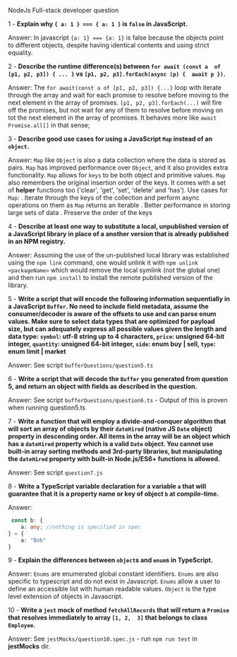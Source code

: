 NodeJs Full-stack developer question

1 - **Explain why `{ a: 1 } === { a: 1 }` is `false` in JavaScript.**

Answer: In javascript `{a: 1} === {a: 1}` is false because the objects point to different objects, despite having identical 
contents and using strict equality.

2 - **Describe the runtime difference(s) between `for await (const a  of [p1, p2, p3]) { ... }` vs `[p1, p2, p3].forEach(async (p) {  await p })`.**

Answer: The `for await(const a of [p1, p2, p3]) {...}` loop with iterate through the array and wait for each promise to resolve 
before moving to the next element in the array of promises. `[p1, p2, p3].forEach(...)` will fire off the promises, 
but not wait for any of them to resolve before moving on tot the next element in the array of promises. It behaves more
like `await Promise.all[]` in that sense;

3 - **Describe good use cases for using a JavaScript `Map` instead of  an `object`.**

Answer: `Map` like `Object` is also a data collection where the data is stored as pairs. `Map` has improved performance over
`Object`, and it also provides extra functionality. `Map` allows for `keys` to be both object and primitive values. 
`Map` also remembers the original insertion order of the keys. It comes with a set of **helper** functions too ('clear', 'get', 'set', 'delete' and 'has').
Use cases for `Map`:
 . Iterate through the keys of the collection and perform async operations on them as `Map` returns an iterable
 . Better performance in storing large sets of data
 . Preserve the order of the keys

4 - **Describe at least one way to substitute a local, unpublished  version of a JavaScript library in place of a another version that  is already published in an NPM registry.**

Answer: Assuming the use of the un-published local library was established using the `npm link` command, one would unlink it
with `npm unlink <packageName>` which would remove the local symlink (not the global one) and then run `npm install` to
install the remote published version of the library.

5 - **Write a script that will encode the following information  sequentially in a JavaScript `Buffer`. No need to include field  metadata, assume the consumer/decoder is aware of the offsets to  use and can parse enum values. Make sure to select data types that  are optimized for payload size, but can adequately express all  possible values given the length and data type: `symbol`: utf-8  string up to 4 characters, `price`: unsigned 64-bit integer,  `quantity`: unsigned 64-bit integer, `side`: enum buy | sell,  `type`: enum limit | market**

Answer: See script `bufferQuestions/question5.ts`

6 - **Write a script that will decode the `Buffer` you generated from  question 5, and return an object with fields as described in the  question.**

Answer: See script `bufferQuestions/question6.ts` - Output of this is proven when running question5.ts

7 - **Write a function that will employ a divide-and-conquer algorithm  that will sort an array of objects by their `dateHired` (native JS  `Date` object) property in descending order. All items in the array  will be an object which has a `dateHired` property which is a valid
`Date` object. You cannot use built-in array sorting methods and  3rd-party libraries, but manipulating the `dateHired` property with  built-in Node.js/ES6+ functions is allowed.**

Answer: See script `question7.js`

8 - **Write a TypeScript variable declaration for a variable `a` that  will guarantee that it is a property name or key of object `b` at  compile-time.**


Answer: 
```typescript
 const b: {
    a: any; //nothing is specified in spec
} = {
    a: "Bob"
}
```

9 - **Explain the differences between `object`s and `enum`s in  TypeScript.** 

Answer: `Enums` are enumerated global constant identifiers. `Enums` are also specific to typescript and do not exist in Javascript.
`Enums` allow a user to define an accessible list with human readable values. `Object` is the type level extension of objects in Javascript.

10 - **Write a `jest` mock of method `fetchAllRecords` that will  return a `Promise` that resolves immediately to array `[1, 2,  3]` that belongs to class `Employee`.**

Answer: See `jestMocks/question10.spec.js` - run `npm run test` in **jestMocks** dir.
